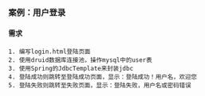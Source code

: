 ### 案例：用户登录
#### 需求
    1. 编写login.html登陆页面
    2. 使用druid数据库连接池，操作mysql中的user表
    3. 使用Spring的JdbcTemplate来封装jdbc
    4. 登陆成功则跳转至登陆成功页面，显示：登陆成功！用户名，欢迎您
    5. 登陆失败则跳转至失败页面，显示：登陆失败，用户名或密码错误